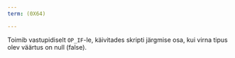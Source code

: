 ```yaml
---
term: (0X64)

---
```

Toimib vastupidiselt `OP_IF`-le, käivitades skripti järgmise osa, kui virna tipus olev väärtus on null (false).